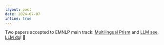 ```yaml
---
layout: post
date: 2024-07-07
inline: true
---
```


Two papers accepted to EMNLP main track: <a href="https://arxiv.org/abs/2406.18682" target="blank">Multilingual Prism</a> and <a href="https://arxiv.org/abs/2407.01490" target="blank">LLM see, LLM do</a>! :dizzy: